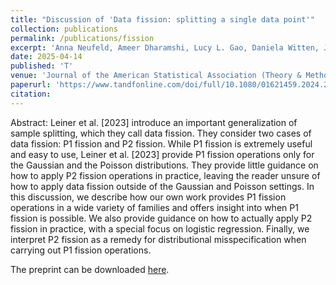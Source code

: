 ```yaml
---
title: "Discussion of 'Data fission: splitting a single data point'"
collection: publications
permalink: /publications/fission
excerpt: 'Anna Neufeld, Ameer Dharamshi, Lucy L. Gao, Daniela Witten, Jacob Bien'
date: 2025-04-14
published: 'T'
venue: 'Journal of the American Statistical Association (Theory & Methods)'
paperurl: 'https://www.tandfonline.com/doi/full/10.1080/01621459.2024.2421998'
citation: 
---
```


Abstract: Leiner et al. [2023] introduce an important generalization of sample splitting, which they call data fission. They consider two cases of data fission: P1 fission and P2 fission. While P1 fission is extremely useful and easy to use, Leiner et al. [2023] provide P1 fission operations only for the Gaussian and the Poisson distributions. They provide little guidance on how to apply P2 fission operations in practice, leaving the reader unsure of how to apply data fission outside of the Gaussian and Poisson settings. In this discussion, we describe how our own work provides P1 fission operations in a wide variety of families and offers insight into when P1 fission is possible. We also provide guidance on how to actually apply P2 fission in practice, with a special focus on logistic regression. Finally, we interpret P2 fission as a remedy for distributional misspecification when carrying out P1 fission operations.

The preprint can be downloaded [here](https://www.tandfonline.com/doi/full/10.1080/01621459.2024.2421998).
